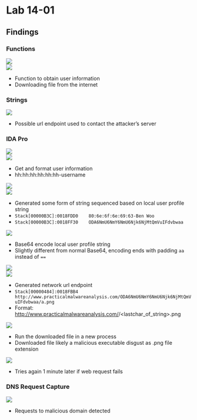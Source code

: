 # Lab 14-01

## Findings

### Functions
![](../Images/Lab-14-01-01.png)  
![](../Images/Lab-14-01-02.png)  

 - Function to obtain user information
 - Downloading file from the internet

### Strings
![](../Images/Lab-14-01-03.png)  

 - Possible url endpoint used to contact the attacker’s server

### IDA Pro
![](../Images/Lab-14-01-04.png)  
![](../Images/Lab-14-01-05.png)  

 - Get and format user information
 - hh:hh:hh:hh:hh:hh-username

![](../Images/Lab-14-01-06.png)  
![](../Images/Lab-14-01-07.png)  

 - Generated some form of string sequenced based on local user profile string
 - `Stack[00000B3C]:0018FDD0 	80:6e:6f:6e:69:63-Ben Woo`
 - `Stack[00000B3C]:0018FF30	ODA6NmU6NmY6NmU6Njk6NjMtQmVuIFdvbwaa`

![](../Images/Lab-14-01-08.png)  

 - Base64 encode local user profile string
 - Slightly different from normal Base64, encoding ends with padding `aa` instead of `==`

![](../Images/Lab-14-01-09.png)  
![](../Images/Lab-14-01-10.png)  

 - Generated network url endpoint
 - `Stack[00000484]:0018FBB4 http://www.practicalmalwareanalysis.com/ODA6NmU6NmY6NmU6Njk6NjMtQmVuIFdvbwaa/a.png`
 - Format: http://www.practicalmalwareanalysis.com/<string>/<lastchar_of_string>.png

![](../Images/Lab-14-01-11.png)  

 - Run the downloaded file in a new process
 - Downloaded file likely a malicious executable disgust as .png file extension

![](../Images/Lab-14-01-12.png)  

 - Tries again 1 minute later if web request fails

### DNS Request Capture
![](../Images/Lab-14-01-13.png)  

 - Requests to malicious domain detected
